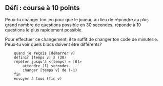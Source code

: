 ## Défi : course à 10 points

Peux-tu changer ton jeu pour que le joueur, au lieu de répondre au plus grand nombre de questions possible en 30 secondes, réponde à 10 questions le plus rapidement possible.

Pour effectuer ce changement, il te suffit de changer ton code de minuterie. Peux-tu voir quels blocs doivent être différents?

```blocks3
    quand je reçois [démarrer v]
    définir [temps v] à (30)
    répéter jusqu'à <(temps) = [0]>
        attendre (1) secondes
        changer [temps v] de (-1)
    fin
    envoyer à tous (fin v)
```